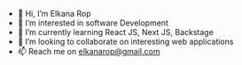 - 👋 Hi, I’m Elkana Rop
- 👀 I’m interested in software Development
- 🌱 I’m currently learning React JS, Next JS, Backstage
- 💞️ I’m looking to collaborate on interesting web applications
- 📫 Reach me on elkanarop@gmail.com

<!---
elykips/elykips is a ✨ special ✨ repository because its `README.md` (this file) appears on your GitHub profile.
You can click the Preview link to take a look at your changes.
--->
